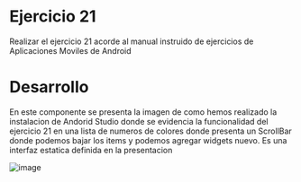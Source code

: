 # Ejercicio 21
Realizar el ejercicio 21 acorde al manual instruido de ejercicios de Aplicaciones Moviles de Android 
# Desarrollo
En este componente se presenta la imagen de como hemos realizado la instalacion de Andorid Studio donde se evidencia la funcionalidad del ejercicio 21 en una lista de numeros de colores donde presenta un ScrollBar donde podemos bajar los items y podemos agregar widgets nuevo. Es una interfaz estatica definida en la presentacion

![image](https://user-images.githubusercontent.com/75078028/221085063-3de5ff55-bf3b-4585-bcf2-2784f30277f7.png)

